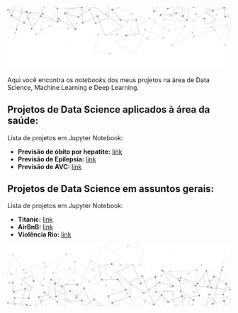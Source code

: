 <p align="center">
  <img src="/img/img_readme_sup.JPEG" >
</p>




Aqui você encontra os *notebooks* dos meus projetos na área de Data Science, Machine Learning e Deep Learning.

## Projetos de Data Science aplicados à área da saúde:
Lista de projetos em Jupyter Notebook:
* __Previsão de óbito por hepatite:__ [link](https://github.com/caiosainvallio/data_science/blob/master/previsao-hepatite.ipynb)
* __Previsão de Epilepsia:__ [link](https://github.com/caiosainvallio/data_science/blob/master/previsao_eplepsia.ipynb)
* __Previsão de AVC:__ [link](https://github.com/caiosainvallio/data_science/blob/master/previsao-avc.ipynb)

## Projetos de Data Science em assuntos gerais:
Lista de projetos em Jupyter Notebook:
* __Titanic:__ [link](http://bit.ly/38fR9SZ)
* __AirBnB:__ [link](http://bit.ly/39yhYCl)
* __Violência Rio:__ [link](http://bit.ly/2QlTkxi)




<p align="center">
  <img src="/img/img_readme_inf.JPEG" >
</p>
